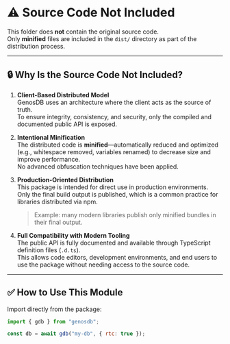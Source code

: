 # ⚠️ Source Code Not Included

This folder does **not** contain the original source code.  
Only **minified** files are included in the `dist/` directory as part of the distribution process.

---

## 🔒 Why Is the Source Code Not Included?

1. **Client-Based Distributed Model**  
   GenosDB uses an architecture where the client acts as the source of truth.  
   To ensure integrity, consistency, and security, only the compiled and documented public API is exposed.

2. **Intentional Minification**  
   The distributed code is **minified**—automatically reduced and optimized (e.g., whitespace removed, variables renamed) to decrease size and improve performance.  
   No advanced obfuscation techniques have been applied.

3. **Production-Oriented Distribution**  
   This package is intended for direct use in production environments.  
   Only the final build output is published, which is a common practice for libraries distributed via npm.

   > Example: many modern libraries publish only minified bundles in their final output.

4. **Full Compatibility with Modern Tooling**  
   The public API is fully documented and available through TypeScript definition files (`.d.ts`).  
   This allows code editors, development environments, and end users to use the package without needing access to the source code.

---

## ✅ How to Use This Module

Import directly from the package:

```js
import { gdb } from "genosdb";

const db = await gdb("my-db", { rtc: true });
